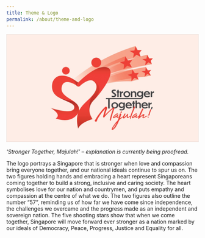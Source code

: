 ```yaml
---
title: Theme & Logo
permalink: /about/theme-and-logo
---
```


![Theme and Logo](/images/NDP22%20Website%2017May20225.jpg)

<i class="blue-text">‘Stronger Together, Majulah!’ – explanation is currently being proofread.</i>

The logo portrays a Singapore that is stronger when love and compassion bring everyone
together, and our national ideals continue to spur us on. The two figures holding hands and
embracing a heart represent Singaporeans coming together to build a strong, inclusive and
caring society. The heart symbolises love for our nation and countrymen, and puts empathy
and compassion at the centre of what we do. The two figures also outline the number “57”,
reminding us of how far we have come since independence, the challenges we overcame and
the progress made as an independent and sovereign nation. The five shooting stars show that
when we come together, Singapore will move forward ever stronger as a nation marked by our
ideals of Democracy, Peace, Progress, Justice and Equality for all.